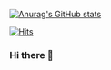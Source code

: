 [![Anurag's GitHub stats](https://github-readme-stats.vercel.app/api?username=jinjungs)](https://github.com/anuraghazra/github-readme-stats)

[![Hits](https://hits.seeyoufarm.com/api/count/incr/badge.svg?url=https%3A%2F%2Fgithub.com%2Fjinjungs&count_bg=%2379C83D&title_bg=%23555555&icon=&icon_color=%23E7E7E7&title=hits&edge_flat=false?count_private=true&show_icons=true?theme=vue-dark)](https://hits.seeyoufarm.com)


### Hi there 👋
<!--
**JinJungs/jinjungs** is a ✨ _special_ ✨ repository because its `README.md` (this file) appears on your GitHub profile.

Here are some ideas to get you started:

- 🔭 I’m currently working on ...
- 🌱 I’m currently learning ...
- 👯 I’m looking to collaborate on ...
- 🤔 I’m looking for help with ...
- 💬 Ask me about ...
- 📫 How to reach me: ...
- 😄 Pronouns: ...
- ⚡ Fun fact: ...
-->
